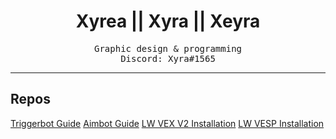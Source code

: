 <h1 align="center">
Xyrea || Xyra || Xeyra
</h1>

<p align="center">
<kbd>
Graphic design & programming<br>
Discord: Xyra#1565
</kbd>
</p>

---

## Repos

[Triggerbot Guide](https://github.com/Xyrea/Valorant-Triggerbot-Guide)
[Aimbot Guide](https://github.com/Xyrea/Valorant-Color-Aimbot-Guide)
[LW VEX V2 Installation](https://github.com/Xyrea/LW-VEX-V2-Installation-Guide)
[LW VESP Installation](https://github.com/Xyrea/LW-VESP-Installation-Guide)


